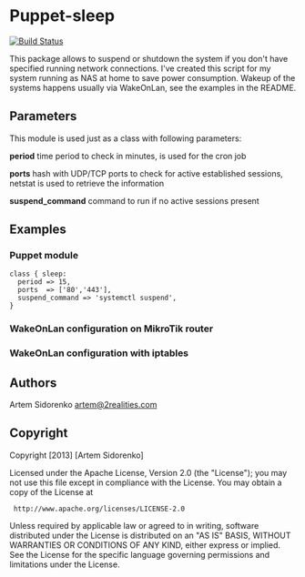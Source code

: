 # Puppet-sleep

[![Build Status](https://travis-ci.org/artem-sidorenko/puppet-sleep.png?branch=master)](https://travis-ci.org/artem-sidorenko/puppet-sleep)

This package allows to suspend or shutdown the system if you don't have
specified running network connections. I've created this script for my system
running as NAS at home to save power consumption. Wakeup of the systems
happens usually via WakeOnLan, see the examples in the README.

## Parameters
This module is used just as a class with following parameters:

**period**
time period to check in minutes, is used for the cron job

**ports**
hash with UDP/TCP ports to check for active established sessions, netstat is used to retrieve the information

**suspend_command**
command to run if no active sessions present

## Examples

### Puppet module

    class { sleep:
      period => 15,
      ports  => ['80','443'],
      suspend_command => 'systemctl suspend',
    }

### WakeOnLan configuration on MikroTik router

### WakeOnLan configuration with iptables


## Authors

Artem Sidorenko <artem@2realities.com>

## Copyright

 Copyright [2013] [Artem Sidorenko]

 Licensed under the Apache License, Version 2.0 (the "License");
 you may not use this file except in compliance with the License.
 You may obtain a copy of the License at

     http://www.apache.org/licenses/LICENSE-2.0

 Unless required by applicable law or agreed to in writing, software
 distributed under the License is distributed on an "AS IS" BASIS,
 WITHOUT WARRANTIES OR CONDITIONS OF ANY KIND, either express or implied.
 See the License for the specific language governing permissions and
 limitations under the License.
